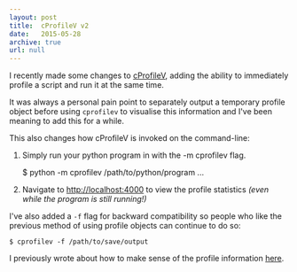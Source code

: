 ```yaml
---
layout: post
title:  cProfileV v2
date:   2015-05-28
archive: true
url: null
---
```

I recently made some changes to [cProfileV](https://github.com/ymichael/cprofilev), adding the ability to immediately profile a script and run it at the same time.
<!--more-->

It was always a personal pain point to separately output a temporary profile object before using `cprofilev` to visualise this information and I've been meaning to add this for a while.

This also changes how cProfileV is invoked on the command-line:

1. Simply run your python program in with the -m cprofilev flag.

    $ python -m cprofilev /path/to/python/program ...

2. Navigate to <http://localhost:4000> to view the profile statistics _(even while the program is still running!)_

I've also added a `-f` flag for backward compatibility so people who like the previous method of using profile objects can continue to do so:

    $ cprofilev -f /path/to/save/output

I previously wrote about how to make sense of the profile information [here](/2014/03/08/profiling-python-with-cprofile.html).
